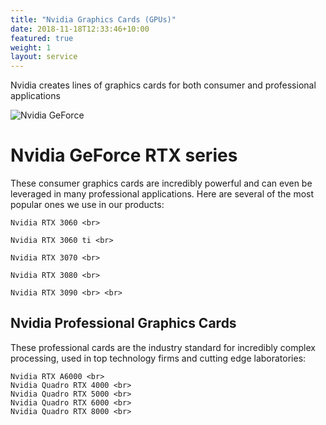 ```yaml
---
title: "Nvidia Graphics Cards (GPUs)"
date: 2018-11-18T12:33:46+10:00
featured: true
weight: 1
layout: service
---
```


Nvidia creates lines of graphics cards for both consumer and professional applications

![Nvidia GeForce](/images/nvidia-geforce-logo.jpg)

# Nvidia GeForce RTX series 

These consumer graphics cards are incredibly powerful and can even be leveraged in many professional applications. Here are several of the most popular ones we use in our products: <br>

	Nvidia RTX 3060 <br>

	Nvidia RTX 3060 ti <br>

	Nvidia RTX 3070 <br>

    Nvidia RTX 3080 <br>

    Nvidia RTX 3090 <br> <br>


## Nvidia Professional Graphics Cards

These professional cards are the industry standard for incredibly complex processing, used in top technology firms and cutting edge laboratories:  <br>

	Nvidia RTX A6000 <br>
	Nvidia Quadro RTX 4000 <br>
	Nvidia Quadro RTX 5000 <br>
	Nvidia Quadro RTX 6000 <br>
	Nvidia Quadro RTX 8000 <br>